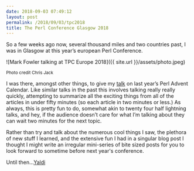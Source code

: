 ```yaml
---
date: 2018-09-03 07:49:12
layout: post
permalink: /2018/09/03/tpc2018
title: The Perl Conference Glasgow 2018
---
```

So a few weeks ago now, several thousand miles and two countries past, I was in Glasgow at this year’s european Perl Conference.

![Mark Fowler talking at TPC Europe 2018]({{ site.url }}/assets/photo.jpeg)

<small>Photo credit Chris Jack</small>

I was there, amongst other things, to give my [talk](https://perladvent.github.io/tpc2018/) on last year’s Perl Advent Calendar. Like similar talks in the past this involves talking really really quickly, attempting to summarize all the exciting things from all of the articles in under fifty minutes (so each article in two minutes or less.)  As always, this is pretty fun to do, somewhat akin to twenty four half lightning talks, and hey, if the audience doesn’t care for what I’m talking about they can wait two minutes for the next topic.

Rather than try and talk about the numerous cool things I saw, the plethora of new stuff I learned, and the extensive fun I had in a singular blog post I thought I might write an irregular mini-series of bite sized posts for you to look forward to sometime before next year's conference.

Until then...[Yaldi](https://www.urbandictionary.com/define.php?term=Yaldi&amp=true)